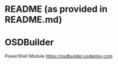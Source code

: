 # README (as provided in README.md)

# OSDBuilder
PowerShell Module
https://osdbuilder.osdeploy.com
